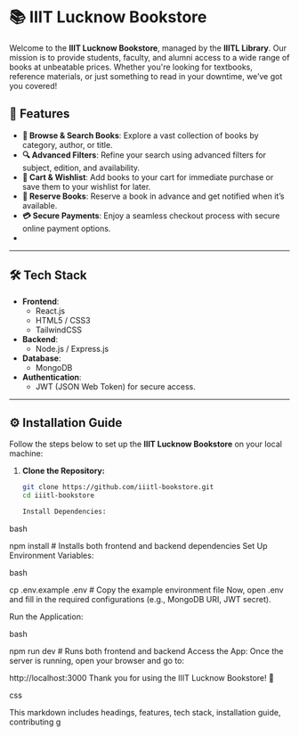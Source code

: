 # 📚 **IIIT Lucknow Bookstore** 

Welcome to the **IIIT Lucknow Bookstore**, managed by the **IIITL Library**. Our mission is to provide students, faculty, and alumni access to a wide range of books at unbeatable prices. Whether you're looking for textbooks, reference materials, or just something to read in your downtime, we’ve got you covered!

## 🚀 **Features**
- **📖 Browse & Search Books**: Explore a vast collection of books by category, author, or title.
- **🔍 Advanced Filters**: Refine your search using advanced filters for subject, edition, and availability.
- **🛒 Cart & Wishlist**: Add books to your cart for immediate purchase or save them to your wishlist for later.
- **📅 Reserve Books**: Reserve a book in advance and get notified when it’s available.
- **💳 Secure Payments**: Enjoy a seamless checkout process with secure online payment options.
-
---

## 🛠 **Tech Stack**
- **Frontend**: 
  - React.js
  - HTML5 / CSS3
  - TailwindCSS
- **Backend**: 
  - Node.js / Express.js
- **Database**: 
  - MongoDB
- **Authentication**: 
  - JWT (JSON Web Token) for secure access.

---

## ⚙️ **Installation Guide**

Follow the steps below to set up the **IIIT Lucknow Bookstore** on your local machine:

1. **Clone the Repository:**
   ```bash
   git clone https://github.com/iiitl-bookstore.git
   cd iiitl-bookstore

   Install Dependencies:

bash

npm install   # Installs both frontend and backend dependencies
Set Up Environment Variables:

bash

cp .env.example .env   # Copy the example environment file
Now, open .env and fill in the required configurations (e.g., MongoDB URI, JWT secret).

Run the Application:

bash

npm run dev   # Runs both frontend and backend
Access the App: Once the server is running, open your browser and go to:


http://localhost:3000
Thank you for using the IIIT Lucknow Bookstore! 🎉

css


This markdown includes headings, features, tech stack, installation guide, contributing g
